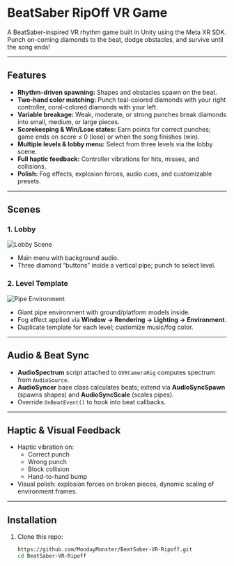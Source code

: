# BeatSaber RipOff VR Game

A BeatSaber-inspired VR rhythm game built in Unity using the Meta XR SDK. Punch on-coming diamonds to the beat, dodge obstacles, and survive until the song ends!


---

## Features

- **Rhythm-driven spawning:** Shapes and obstacles spawn on the beat.  
- **Two-hand color matching:** Punch teal-colored diamonds with your right controller, coral-colored diamonds with your left.  
- **Variable breakage:** Weak, moderate, or strong punches break diamonds into small, medium, or large pieces.  
- **Scorekeeping & Win/Lose states:** Earn points for correct punches; game ends on score ≤ 0 (lose) or when the song finishes (win).  
- **Multiple levels & lobby menu:** Select from three levels via the lobby scene.  
- **Full haptic feedback:** Controller vibrations for hits, misses, and collisions.  
- **Polish:** Fog effects, explosion forces, audio cues, and customizable presets.  

---

## Scenes

### 1. Lobby  
![Lobby Scene](assets/images/lobby_scene.png)  
- Main menu with background audio.  
- Three diamond “buttons” inside a vertical pipe; punch to select level. 

### 2. Level Template  
![Pipe Environment](assets/images/pipe_environment.png)  
- Giant pipe environment with ground/platform models inside.  
- Fog effect applied via **Window → Rendering → Lighting → Environment**.  
- Duplicate template for each level; customize music/fog color. 

---

## Audio & Beat Sync

- **AudioSpectrum** script attached to `OVRCameraRig` computes spectrum from `AudioSource`.  
- **AudioSyncer** base class calculates beats; extend via **AudioSyncSpawn** (spawns shapes) and **AudioSyncScale** (scales pipes).  
- Override `OnBeatEvent()` to hook into beat callbacks. 

---

## Haptic & Visual Feedback

- Haptic vibration on:
  - Correct punch  
  - Wrong punch  
  - Block collision  
  - Hand-to-hand bump  
- Visual polish: explosion forces on broken pieces, dynamic scaling of environment frames. 
---

## Installation

1. Clone this repo:  
   ```bash
   https://github.com/MondayMonster/BeatSaber-VR-Ripoff.git
   cd BeatSaber-VR-Ripoff
